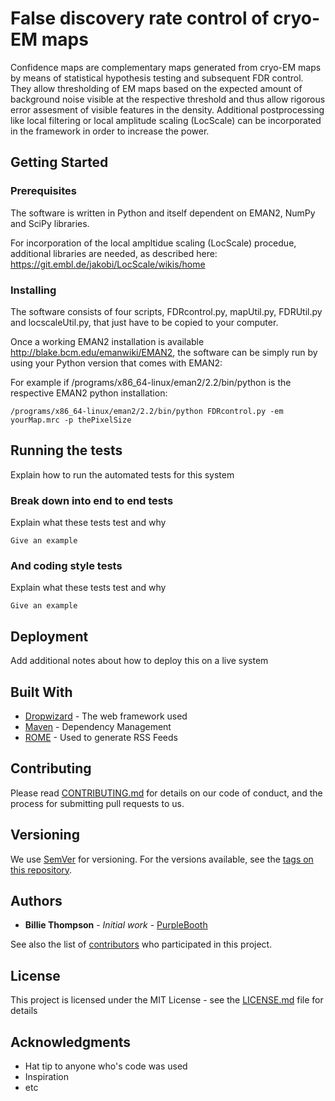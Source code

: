 # False discovery rate control of cryo-EM maps

Confidence maps are complementary maps generated from cryo-EM maps by means of statistical hypothesis testing and subsequent FDR control. They allow thresholding of EM maps based on the expected amount of background noise visible at the respective threshold and thus allow rigorous error assesment of visible features in the density. 
Additional postprocessing like local filtering or local amplitude scaling (LocScale) can be incorporated in the framework in order to increase the power.


## Getting Started


### Prerequisites

The software is written in Python and itself dependent on EMAN2, NumPy and SciPy libraries. 

For incorporation of the local ampltidue scaling (LocScale) procedue, additional libraries are needed, as described here:  https://git.embl.de/jakobi/LocScale/wikis/home


### Installing

The software consists of four scripts, FDRcontrol.py, mapUtil.py, FDRUtil.py and locscaleUtil.py, that just have to be copied to your computer.

Once a working EMAN2 installation is available http://blake.bcm.edu/emanwiki/EMAN2, the software can be simply run by using your Python version that comes with EMAN2:   

For example if /programs/x86_64-linux/eman2/2.2/bin/python is the respective EMAN2 python installation: 
```
/programs/x86_64-linux/eman2/2.2/bin/python FDRcontrol.py -em yourMap.mrc -p thePixelSize
```



## Running the tests

Explain how to run the automated tests for this system

### Break down into end to end tests

Explain what these tests test and why

```
Give an example
```

### And coding style tests

Explain what these tests test and why

```
Give an example
```

## Deployment

Add additional notes about how to deploy this on a live system

## Built With

* [Dropwizard](http://www.dropwizard.io/1.0.2/docs/) - The web framework used
* [Maven](https://maven.apache.org/) - Dependency Management
* [ROME](https://rometools.github.io/rome/) - Used to generate RSS Feeds

## Contributing

Please read [CONTRIBUTING.md](https://gist.github.com/PurpleBooth/b24679402957c63ec426) for details on our code of conduct, and the process for submitting pull requests to us.

## Versioning

We use [SemVer](http://semver.org/) for versioning. For the versions available, see the [tags on this repository](https://github.com/your/project/tags). 

## Authors

* **Billie Thompson** - *Initial work* - [PurpleBooth](https://github.com/PurpleBooth)

See also the list of [contributors](https://github.com/your/project/contributors) who participated in this project.

## License

This project is licensed under the MIT License - see the [LICENSE.md](LICENSE.md) file for details

## Acknowledgments

* Hat tip to anyone who's code was used
* Inspiration
* etc
